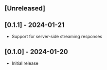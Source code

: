 ## [Unreleased]

## [0.1.1] - 2024-01-21
- Support for server-side streaming responses

## [0.1.0] - 2024-01-20

- Initial release
